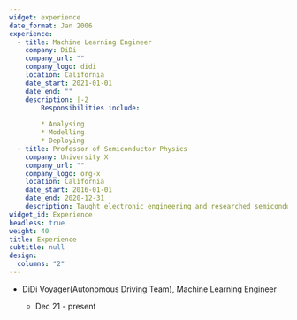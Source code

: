 ```yaml
---
widget: experience
date_format: Jan 2006
experience:
  - title: Machine Learning Engineer
    company: DiDi
    company_url: ""
    company_logo: didi
    location: California
    date_start: 2021-01-01
    date_end: ""
    description: |-2
        Responsibilities include:
        
        * Analysing
        * Modelling
        * Deploying
  - title: Professor of Semiconductor Physics
    company: University X
    company_url: ""
    company_logo: org-x
    location: California
    date_start: 2016-01-01
    date_end: 2020-12-31
    description: Taught electronic engineering and researched semiconductor physics.
widget_id: Experience
headless: true
weight: 40
title: Experience
subtitle: null
design:
  columns: "2"
---
```

* DiDi Voyager(Autonomous Driving Team), Machine Learning Engineer

  * Dec 21 - present

